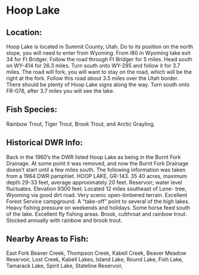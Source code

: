 # Hoop Lake

## Location:
Hoop Lake is located in Summit County, Utah. Do to its position on the north slope, you will need to enter from Wyoming. From I80 in Wyoming take exit 34 for Ft Bridger. Follow the road through Ft Bridger for 5 miles. Head south on WY-414 for 26.3 miles. Turn south onto WY-295 and follow it for 3.7 miles. The road will fork, you will want to stay on the road, which will be the right at the fork. Follow this road about 3.5 miles over the Utah border. There should be plenty of Hoop Lake signs along the way. Turn south onto FR-078, after 3.7 miles you will see the lake.

## Fish Species:
Rainbow Trout, Tiger Trout, Brook Trout, and Arctic Grayling.

## Historical DWR Info:
Back in the 1960’s the DWR listed Hoop Lake as being in the Burnt Fork Drainage. At some point it was removed, and now the Burnt Fork Drainage doesn’t start until a few miles south. The following information was taken from a 1964 DWR pamphlet. HOOP LAKE, GR-143. 35 40 acres, maximum depth 29-33 feet, average approximately 20 feet. Reservoir; water level fluctuates. Elevation 9300 feet. Located 12 miles southeast of Lone- tree, Wyoming via good dirt road. Very scenic open-timbered terrain. Excellent Forest Service campground. A “take-off” point to several of the high lakes. Heavy fishing pressure on weekends and holidays. Some horse feed south of the lake. Excellent fly fishing areas. Brook, cutthroat and rainbow trout. Stocked annually with rainbow and brook trout.

## Nearby Areas to Fish:
East Fork Beaver Creek, Thompson Creek, Kabell Creek, Beaver Meadow Reservoir, Lost Creek, Kabell Lakes, Island Lake, Round Lake, Fish Lake, Tamarack Lake, Spirit Lake, Stateline Reservoir,